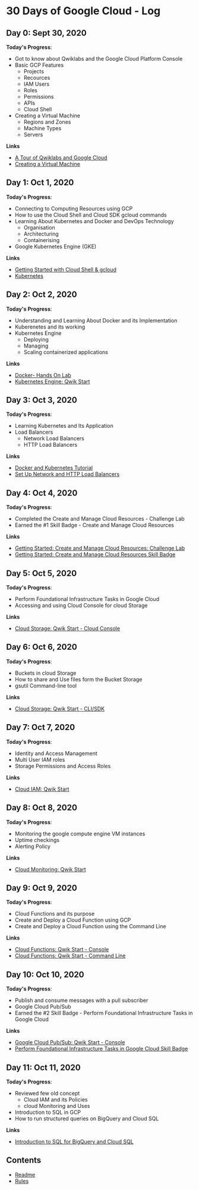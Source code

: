 # 30 Days of Google Cloud - Log

## Day 0: Sept 30, 2020

**Today's Progress**: 
- Got to know about Qwiklabs and the Google Cloud Platform Console
- Basic GCP Features
  - Projects
  - Recources
  - IAM Users
  - Roles
  - Permissions
  - APIs
  - Cloud Shell
- Creating a Virtual Machine
  - Regions and Zones
  - Machine Types
  - Servers
  
 **Links** 
 - [A Tour of Qwiklabs and Google Cloud](https://google.qwiklabs.com/focuses/2794?parent=catalog)
 - [Creating a Virtual Machine](https://google.qwiklabs.com/focuses/3563?parent=catalog)


## Day 1: Oct 1, 2020

**Today's Progress**:
- Connecting to Computing Resources using GCP
- How to use the Cloud Shell and Cloud SDK gcloud commands
- Learning About Kubernetes and Docker and DevOps Technology
  - Organisation
  - Architecturing
  - Containerising
- Google Kubernetes Engine (GKE)

**Links**
- [Getting Started with Cloud Shell & gcloud](https://google.qwiklabs.com/focuses/563?parent=catalog)
- [Kubernetes](https://kubernetes.io/docs/concepts/overview/what-is-kubernetes/)

## Day 2: Oct 2, 2020

**Today's Progress**:
- Understanding and Learning About Docker and its Implementation
- Kuberenetes and its working
- Kubernetes Engine
  - Deploying
  - Managing
  - Scaling containerized applications
  
**Links**
- [Docker- Hands On Lab](https://www.youtube.com/watch?v=fqMOX6JJhGo&t=2003s)
- [Kubernetes Engine: Qwik Start](https://google.qwiklabs.com/focuses/878?parent=catalog)


## Day 3: Oct 3, 2020

**Today's Progress**:
- Learning Kubernetes and Its Application
- Load Balancers
  - Network Load Balancers
  - HTTP Load Balancers
  
**Links**
- [Docker and Kubernetes Tutorial](https://www.youtube.com/watch?v=bhBSlnQcq2k&t=6513s)
- [Set Up Network and HTTP Load Balancers](https://www.qwiklabs.com/focuses/12007?parent=catalog)


## Day 4: Oct 4, 2020

**Today's Progress**:
- Completed the Create and Manage Cloud Resources - Challenge Lab
- Earned the #1 Skill Badge - Create and Manage Cloud Resources
  
**Links**
- [Getting Started: Create and Manage Cloud Resources: Challenge Lab](https://run.qwiklabs.com/focuses/10258?parent=catalog)
- [Getting Started: Create and Manage Cloud Resources Skill Badge](https://run.qwiklabs.com/public_profiles/9d0d58f7-9d65-47d4-8126-631bf3f7f149)


## Day 5: Oct 5, 2020

**Today's Progress**:
- Perform Foundational Infrastructure Tasks in Google Cloud
- Accessing and using Cloud Console for cloud Storage

  
**Links**
- [Cloud Storage: Qwik Start - Cloud Console](https://www.qwiklabs.com/focuses/1760?parent=catalog)


## Day 6: Oct 6, 2020

**Today's Progress**:
- Buckets in cloud Storage
- How to share and Use files form the Bucket Storage
- gsutil Command-line tool

  
**Links**
- [Cloud Storage: Qwik Start - CLI/SDK](https://www.qwiklabs.com/focuses/569?parent=catalog)


## Day 7: Oct 7, 2020

**Today's Progress**:
- Identity and Access Management
- Multi User IAM roles
- Storage Permissions and Access Roles

  
**Links**
- [Cloud IAM: Qwik Start](https://www.qwiklabs.com/focuses/551?parent=catalog)


## Day 8: Oct 8, 2020

**Today's Progress**:
- Monitoring the google compute engine VM instances
- Uptime checkings
- Alerting Policy
  
**Links**
- [Cloud Monitoring: Qwik Start](https://www.qwiklabs.com/focuses/10599?parent=catalog)


## Day 9: Oct 9, 2020

**Today's Progress**:
- Cloud Functions and its purpose
- Create and Deploy a Cloud Function using GCP
- Create and Deploy a Cloud Function using the Command Line
  
**Links**
- [Cloud Functions: Qwik Start - Console](https://www.qwiklabs.com/focuses/1763?parent=catalog)
- [Cloud Functions: Qwik Start - Command Line](https://www.qwiklabs.com/focuses/916?parent=catalog)


## Day 10: Oct 10, 2020

**Today's Progress**:
- Publish and consume messages with a pull subscriber
- Google Cloud Pub/Sub
- Earned the #2 Skill Badge - Perform Foundational Infrastructure Tasks in Google Cloud
  
**Links**
- [Google Cloud Pub/Sub: Qwik Start - Console](https://www.qwiklabs.com/focuses/3719?parent=catalog)
- [Perform Foundational Infrastructure Tasks in Google Cloud Skill Badge](https://www.qwiklabs.com/public_profiles/9d0d58f7-9d65-47d4-8126-631bf3f7f149)


## Day 11: Oct 11, 2020

**Today's Progress**:
- Reviewed few old concept
  - Cloud IAM and its Policies
  - cloud Monitoring and Uses
- Introduction to SQL in GCP
- How to run structured queries on BigQuery and Cloud SQL
  
**Links**
- [Introduction to SQL for BigQuery and Cloud SQL](https://google.qwiklabs.com/focuses/2802?parent=catalog)


## Contents

* [Readme](README.md)
* [Rules](rules.md)

